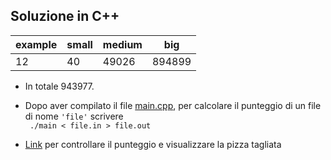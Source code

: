 ## Soluzione in C++

| example  | small   | medium   | big | 
|-------------- | -------------- | -------------- | ----------|
| 12    | 40     | 49026     | 894899 | 

- In totale 943977.
- Dopo aver compilato il file [main.cpp](./main.cpp), per 
calcolare il punteggio di un file di nome `'file'` scrivere  
``` ./main < file.in > file.out```


- [Link](https://hashcode-pizza.now.sh/) per controllare il punteggio e visualizzare la pizza tagliata 


